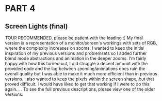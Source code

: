 # PART 4
## Screen Lights (final)
TOUR RECOMMENDED, please be patient with the loading :)
My final version is a representation of a monitor/screen's workings with sets of RGB, where the complexity increases on zooms. I wanted to keep the initial inspiration of my previous versions and problemsets so I added further blend mode abstractions and animation in the deeper zooms. 
I'm fairly happy with how this turned out, I did struggle a decent amount with the provided code and the lag between zooming/animations does ruin the overall quality but I was able to make it much more efficient than in previous versions. I also wanted to keep the pixels within the screen shape, but that proved difficult. I would have liked to get that working if I were to do this again.
.
.
To see the full previous descriptions, please view one of the older versions.